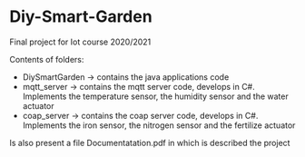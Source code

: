 # Diy-Smart-Garden
Final project for Iot course 2020/2021

Contents of folders:
- DiySmartGarden -> contains the java applications code
- mqtt_server -> contains the mqtt server code, develops in C#. Implements the temperature sensor, the humidity sensor and the water actuator
- coap_server -> contains the coap server code, develops in C#. Implements the iron sensor, the nitrogen sensor and the fertilize actuator

Is also present a file Documentatation.pdf in which is described the project
